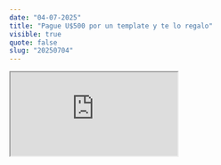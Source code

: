 ```yaml
---
date: "04-07-2025"
title: "Pague U$500 por un template y te lo regalo"
visible: true
quote: false
slug: "20250704"
---
```


<iframe src="https://www.youtube.com/embed/qLIoHFZpm-I" allowfullscreen></iframe>